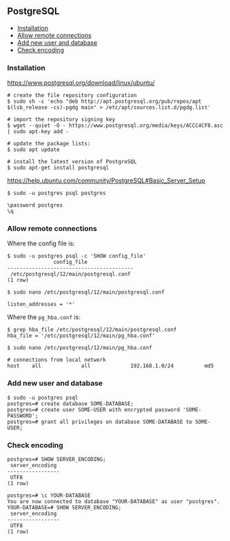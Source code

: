 ## PostgreSQL

- [Installation](#installation)
- [Allow remote connections](#allow-remote-connections)
- [Add new user and database](#add-new-user-and-database)
- [Check encoding](#check-encoding)

### Installation

https://www.postgresql.org/download/linux/ubuntu/

```
# create the file repository configuration
$ sudo sh -c 'echo "deb http://apt.postgresql.org/pub/repos/apt $(lsb_release -cs)-pgdg main" > /etc/apt/sources.list.d/pgdg.list'

# import the repository signing key
$ wget --quiet -O - https://www.postgresql.org/media/keys/ACCC4CF8.asc | sudo apt-key add -

# update the package lists:
$ sudo apt update

# install the latest version of PostgreSQL
$ sudo apt-get install postgresql
```

https://help.ubuntu.com/community/PostgreSQL#Basic_Server_Setup

```
$ sudo -u postgres psql postgres

\password postgres
\q
```

### Allow remote connections

Where the config file is:

```
$ sudo -u postgres psql -c 'SHOW config_file'
               config_file
-----------------------------------------
 /etc/postgresql/12/main/postgresql.conf
(1 row)

$ sudo nano /etc/postgresql/12/main/postgresql.conf

listen_addresses = '*'
```

Where the `pg_hba.conf` is:

```
$ grep hba_file /etc/postgresql/12/main/postgresql.conf
hba_file = '/etc/postgresql/12/main/pg_hba.conf'

$ sudo nano /etc/postgresql/12/main/pg_hba.conf

# connections from local network
host    all             all             192.168.1.0/24          md5
```

### Add new user and database

```
$ sudo -u postgres psql
postgres=# create database SOME-DATABASE;
postgres=# create user SOME-USER with encrypted password 'SOME-PASSWORD';
postgres=# grant all privileges on database SOME-DATABASE to SOME-USER;
```

### Check encoding

```
postgres=# SHOW SERVER_ENCODING;
 server_encoding
-----------------
 UTF8
(1 row)

postgres=# \c YOUR-DATABASE
You are now connected to database "YOUR-DATABASE" as user "postgres".
YOUR-DATABASE=# SHOW SERVER_ENCODING;
 server_encoding
-----------------
 UTF8
(1 row)
```
